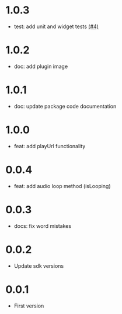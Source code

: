 # 1.0.3

- test: add unit and widget tests [(#4)](https://github.com/bedirhanssaglam/audio_plus/pull/4)

# 1.0.2

- doc: add plugin image

# 1.0.1

- doc: update package code documentation

# 1.0.0

- feat: add playUrl functionality

# 0.0.4

- feat: add audio loop method (isLooping)

# 0.0.3

- docs: fix word mistakes

# 0.0.2

- Update sdk versions

# 0.0.1

- First version